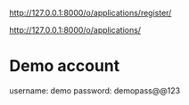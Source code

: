 

http://127.0.0.1:8000/o/applications/register/

http://127.0.0.1:8000/o/applications/

# Demo account
username: demo
password: demopass@@123